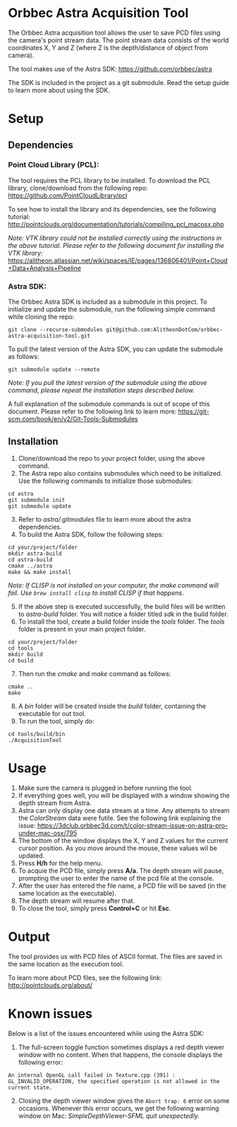 # Orbbec Astra Acquisition Tool

The Orbbec Astra acquisition tool allows the user to save PCD files using the camera's point stream data. The point stream data consists of the world coordinates X, Y and Z (where Z is the depth/distance of object from camera). 

The tool makes use of the Astra SDK:
https://github.com/orbbec/astra

The SDK is included in the project as a git submodule. Read the setup guide to learn more about using the SDK.

# Setup

## Dependencies

### Point Cloud Library (PCL):

The tool requires the PCL library to be installed. To download the PCL library, clone/download from the following repo:
https://github.com/PointCloudLibrary/pcl

To see how to install the library and its dependencies, see the following tutorial:
http://pointclouds.org/documentation/tutorials/compiling_pcl_macosx.php

*Note: VTK library could not be installed correctly using the instructions in the above tutorial. Please refer to the following document for installing the VTK library:*
https://alitheon.atlassian.net/wiki/spaces/IE/pages/136806401/Point+Cloud+Data+Analysis+Pipeline

### Astra SDK:

The Orbbec Astra SDK is included as a submodule in this project. To initialize and update the submodule, run the following simple command while cloning the repo:

```
git clone --recurse-submodules git@github.com:AlitheonDotCom/orbbec-astra-acquisition-tool.git
```

To pull the latest version of the Astra SDK, you can update the submodule as follows:

```
git submodule update --remote
```
*Note: If you pull the latest version of the submodule using the above command, please repeat the installation steps described below.*

A full explanation of the submodule commands is out of scope of this document. Please refer to the following link to learn more:
https://git-scm.com/book/en/v2/Git-Tools-Submodules

## Installation
1. Clone/download the repo to your project folder, using the above command.
2. The Astra repo also contains submodules which need to be initialized. Use the following commands to initialize those submodules:
```
cd astra
git submodule init
git submodule update
```
3. Refer to *astra/.gitmodules* file to learn more about the astra dependencies.
4. To build the Astra SDK, follow the following steps:
```
cd your/project/folder
mkdir astra-build
cd astra-build
cmake ../astra
make && make install
```
*Note: If CLISP is not installed on your computer, the make command will fail. Use `brew install clisp` to install CLISP if that happens.*

5. If the above step is executed successfully, the build files will be written to *astra-build* folder. You will notice a folder titled *sdk* in the build folder.
6. To install the tool, create a build folder inside the *tools* folder. The *tools* folder is present in your main project folder.
```
cd your/project/folder
cd tools
mkdir build
cd build
```
7. Then run the *cmake* and *make* command as follows:
```
cmake ..
make
```
8. A *bin* folder will be created inside the *build* folder, containing the executable for out tool. 
9. To run the tool, simply do:
```
cd tools/build/bin
./AcquisitionTool
```

# Usage

1. Make sure the camera is plugged in before running the tool.
2. If everything goes well, you will be displayed with a window showing the depth stream from Astra.
3. Astra can only display one data stream at a time. Any attempts to stream the *ColorStream* data were futile. See the following link explaining the issue:
https://3dclub.orbbec3d.com/t/color-stream-issue-on-astra-pro-under-mac-osx/795
4. The bottom of the window displays the X, Y and Z values for the current cursor position. As you move around the mouse, these values wil be updated.
5. Press **H/h** for the help menu.
6. To acquie the PCD file, simply press **A/a**. The depth stream will pause, prompting the user to enter the name of the pcd file at the console.
7. After the user has entered the file name, a PCD file will be saved (in the same location as the executable). 
8. The depth stream will resume after that.
9. To close the tool, simply press **Control+C** or hit **Esc**.

# Output

The tool provides us with PCD files of ASCII format. The files are saved in the same location as the execution tool. 

To learn more about PCD files, see the following link:
http://pointclouds.org/about/

# Known issues

Below is a list of the issues encountered while using the Astra SDK:

1. The full-screen toggle function sometimes displays a red depth viewer window with no content. When that happens, the console displays the following error:
```
An internal OpenGL call failed in Texture.cpp (391) : GL_INVALID_OPERATION, the specified operation is not allowed in the current state.
```
2. Closing the depth viewer window gives the `Abort trap: 6` error on some occasions. Whenever this error occurs, we get the following warning window on Mac:
*SimpleDepthViewer-SFML quit unexpectedly.* 



